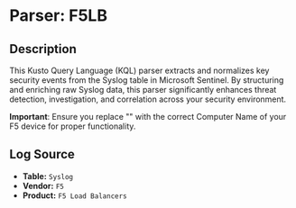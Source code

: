 
# **Parser: F5LB**

## **Description**
This Kusto Query Language (KQL) parser extracts and normalizes key security events from the Syslog table in Microsoft Sentinel. By structuring and enriching raw Syslog data, this parser significantly enhances threat detection, investigation, and correlation across your security environment.

**Important**: Ensure you replace "" with the correct Computer Name of your F5 device for proper functionality.

## **Log Source**
- **Table:** `Syslog`
- **Vendor:** `F5  `
- **Product:** `F5 Load Balancers`
